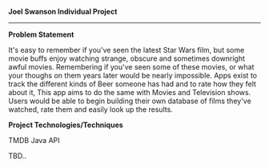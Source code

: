 **Joel Swanson Individual Project**
<hr/>
<b>Problem Statement</b>
<br/>

<p>It's easy to remember if you've seen the latest Star Wars film, but some movie buffs enjoy watching strange, obscure and sometimes downright awful movies.  Remembering if you've seen some of these movies, or what your thoughs on them years later would be nearly impossible.  Apps exist to track the different kinds of Beer someone has had and to rate how they felt about it, This app aims to do the same with Movies and Television shows.  Users would be able to begin building their own database of films they've watched, rate them and easily look up the results.</p>

**Project Technologies/Techniques**

TMDB Java API

TBD..
